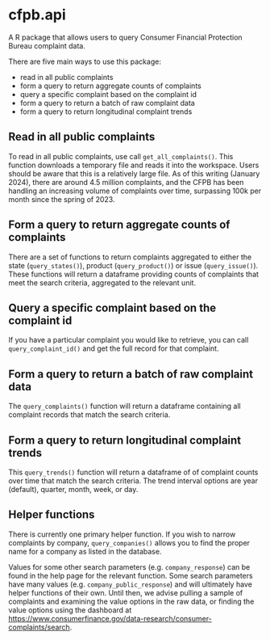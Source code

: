 # cfpb.api
A R package that allows users to query Consumer Financial Protection Bureau complaint data.

There are five main ways to use this package:

  - read in all public complaints
  - form a query to return aggregate counts of complaints
  - query a specific complaint based on the complaint id
  - form a query to return a batch of raw complaint data
  - form a query to return longitudinal complaint trends
  
## Read in all public complaints

To read in all public complaints, use call `get_all_complaints()`. This function downloads a temporary file and reads it into the workspace. Users should be aware that this is a relatively large file. As of this writing (January 2024), there are around 4.5 million complaints, and the CFPB has been handling an increasing volume of complaints over time, surpassing 100k per month since the spring of 2023.

## Form a query to return aggregate counts of complaints

There are a set of functions to return complaints aggregated to either the state (`query_states()`), product (`query_product()`) or issue (`query_issue()`). These functions will return a dataframe providing counts of complaints that meet the search criteria, aggregated to the relevant unit.

## Query a specific complaint based on the complaint id

If you have a particular complaint you would like to retrieve, you can call `query_complaint_id()` and get the full record for that complaint.

## Form a query to return a batch of raw complaint data

The `query_complaints()` function will return a dataframe containing all complaint records that match the search criteria.

## Form a query to return longitudinal complaint trends

This `query_trends()` function will return a dataframe of of complaint counts over time that match the search criteria. The trend interval options are year (default), quarter, month, week, or day.

## Helper functions

There is currently one primary helper function. If you wish to narrow complaints by company, `query_companies()` allows you to find the proper name for a company as listed in the database.

Values for some other search parameters (e.g. `company_response`) can be found in the help page for the relevant function. Some search parameters have many values (e.g. `company_public_response`) and will ultimately have helper functions of their own. Until then, we advise pulling a sample of complaints and examining the value options in the raw data, or finding the value options using the dashboard at https://www.consumerfinance.gov/data-research/consumer-complaints/search.
